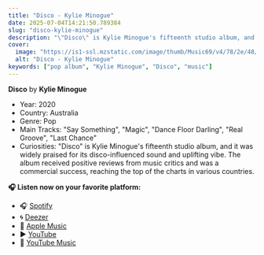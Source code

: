 ```yaml
---
title: "Disco - Kylie Minogue"
date: 2025-07-04T14:21:50.789384
slug: "disco-kylie-minogue"
description: "\"Disco\" is Kylie Minogue's fifteenth studio album, and it was widely praised for its disco-influenced sound and uplifting vibe."
cover:
  image: "https://is1-ssl.mzstatic.com/image/thumb/Music69/v4/78/2e/48/782e48ac-38c3-8452-3c24-bef4aae2c4fc/190295973322.jpg/500x500bb.jpg"
  alt: "Disco - Kylie Minogue"
keywords: ["pop album", "Kylie Minogue", "Disco", "music"]
---
```


**Disco** by **Kylie Minogue**
- Year: 2020
- Country: Australia
- Genre: Pop
- Main Tracks: "Say Something", "Magic", "Dance Floor Darling", "Real Groove", "Last Chance"
- Curiosities: "Disco" is Kylie Minogue's fifteenth studio album, and it was widely praised for its disco-influenced sound and uplifting vibe. The album received positive reviews from music critics and was a commercial success, reaching the top of the charts in various countries.



**🎧 Listen now on your favorite platform:**

- 🎧 [Spotify](https://open.spotify.com/search/Disco%20Kylie%20Minogue)
- 🌀 [Deezer](https://www.deezer.com/search/Disco%20Kylie%20Minogue)
- 🍎 [Apple Music](https://music.apple.com/search?term=Disco%20Kylie%20Minogue)
- ▶️ [YouTube](https://www.youtube.com/results?search_query=Disco%20Kylie%20Minogue)
- 🎵 [YouTube Music](https://music.youtube.com/search?q=Disco%20Kylie%20Minogue)

